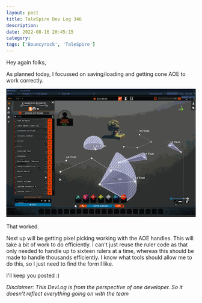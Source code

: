 ```yaml
---
layout: post
title: TaleSpire Dev Log 346
description:
date: 2022-08-16 20:45:15
category:
tags: ['Bouncyrock', 'TaleSpire']
---
```


Hey again folks,

As planned today, I focussed on saving/loading and getting cone AOE to work correctly.

![load working](/assets/videos/aoeWip1.gif)

That worked.

Next up will be getting pixel picking working with the AOE handles. This will take a bit of work to do efficiently. I can't just reuse the ruler code as that only needed to handle up to sixteen rulers at a time, whereas this should be made to handle thousands efficiently. I know what tools should allow me to do this, so I just need to find the form I like.

I'll keep you posted :)

*Disclaimer: This DevLog is from the perspective of one developer. So it doesn't reflect everything going on with the team*
